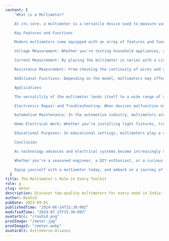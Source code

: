 ```yaml
---
content: [
    "What is a Multimeter?

    At its core, a multimeter is a versatile device used to measure various electrical parameters, including voltage, current, and resistance. Equipped with probes and a digital or analog display, it provides users with real-time readings, allowing for accurate analysis of electrical circuits and components. From diagnosing faults to verifying circuit integrity, the multimeter serves as a reliable companion in countless applications across industries and disciplines.

    Key Features and Functions

    Modern multimeters come equipped with an array of features and functions designed to streamline measurement tasks and enhance usability. Some key features include:

    Voltage Measurement: Whether you're testing household appliances, automotive circuits, or electronic devices, the multimeter's voltage measurement capabilities allow you to determine the electrical potential difference across various points in a circuit with precision.

    Current Measurement: By placing the multimeter in series with a circuit, you can measure the flow of electrical current, providing valuable insights into power consumption, circuit efficiency, and device performance.

    Resistance Measurement: From checking the continuity of wires and components to determining the resistance of resistors and sensors, the multimeter's resistance measurement function enables you to assess the integrity and functionality of electrical pathways with ease.

    Additional Functions: Depending on the model, multimeters may offer additional functions such as capacitance measurement, frequency measurement, temperature measurement, and diode testing, further expanding their utility in diverse applications.

    Applications

    The versatility of the multimeter lends itself to a wide range of applications across various domains:

    Electronics Repair and Troubleshooting: When devices malfunction or circuits behave unexpectedly, the multimeter serves as a diagnostic tool, allowing technicians and hobbyists to identify faults, pinpoint issues, and restore functionality with precision.

    Automotive Maintenance: In the automotive industry, multimeters are invaluable for diagnosing electrical problems, testing vehicle components, and ensuring proper functionality of critical systems such as ignition, lighting, and charging.

    Home Electrical Work: Whether you're installing light fixtures, troubleshooting electrical outlets, or conducting routine maintenance, the multimeter provides homeowners and electricians alike with the means to ensure electrical safety and compliance.

    Educational Purposes: In educational settings, multimeters play a vital role in teaching fundamental principles of electricity and electronics, allowing students to conduct experiments, analyze circuits, and gain hands-on experience in measurement techniques.

    Conclusion

    As technology advances and electrical systems become increasingly complex, the multimeter remains a steadfast companion, empowering individuals and professionals alike to navigate the intricacies of the electrical domain with confidence and precision. From diagnosing faults to verifying circuit parameters, its versatility, reliability, and ease of use make it an indispensable tool in every toolkit.

    Whether you're a seasoned engineer, a DIY enthusiast, or a curious learner, the multimeter invites you to embark on a journey of exploration and discovery, unlocking electrical insights and unraveling the mysteries of the circuits that power our world.

    Equip yourself with a multimeter today, and embark on a journey of electrical discovery like never before.",
  ]
title: The Multimeter's Role in Every Toolkit
role: g
slug: meter
description: Discover top-quality multimeters for every need in India. Shop now for reliable performance and accurate readings. Explore our range today!
author: Rashid
pubDate: 2023-09-01
publishedTime: "2024-06-24T15:30:00Z"
modifiedTime: "2024-07-23T15:30:00Z"
avatarSrc: "/rashid.png"
prodImage: "/meter.jpg"
prodImage2: "/meter.webp"
avatarAlt: AstroVerse-Aliases
---
```

